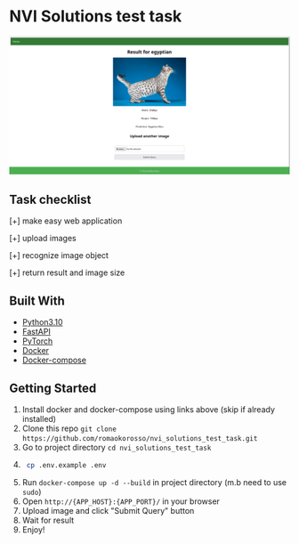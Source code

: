 # NVI Solutions test task

![preview](https://github.com/romaokorosso/nvi_solutions_test_task/blob/main/img.png?raw=true)

## Task checklist

[+] make easy web application

[+] upload images

[+] recognize image object

[+] return result and image size

## Built With

* [Python3.10](https://www.python.org/downloads/release/python-3100/)
* [FastAPI](https://fastapi.tiangolo.com/)
* [PyTorch](https://pytorch.org/)
* [Docker](https://www.docker.com/)
* [Docker-compose](https://docs.docker.com/compose/)

## Getting Started

1. Install docker and docker-compose using links above (skip if already installed)
2. Clone this repo `git clone https://github.com/romaokorosso/nvi_solutions_test_task.git`
3. Go to project directory `cd nvi_solutions_test_task`
4. ```bash
    cp .env.example .env
   ```
5. Run `docker-compose up -d --build` in project directory (m.b need to use `sudo`)
6. Open `http://{APP_HOST}:{APP_PORT}/` in your browser
7. Upload image and click "Submit Query" button
8. Wait for result
9. Enjoy!


